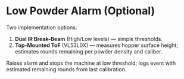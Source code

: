 # Low Powder Alarm (Optional)

Two implementation options:
1. **Dual IR Break-Beam** (High/Low levels) — simple thresholds.
2. **Top-Mounted ToF** (VL53L0X) — measures hopper surface height; estimates rounds remaining per powder density and caliber.

Raises alarm and stops the machine at low threshold; logs event with estimated remaining rounds from last calibration.
